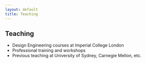 ```yaml
---
layout: default
title: Teaching
---
```


## Teaching

- Design Engineering courses at Imperial College London
- Professional training and workshops
- Previous teaching at University of Sydney, Carnegie Mellon, etc.

<!-- Add more teaching details as needed -->